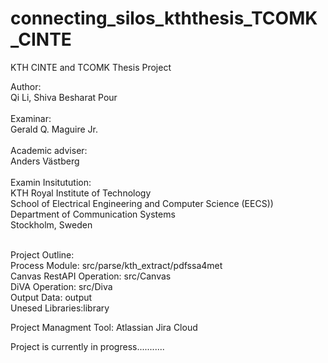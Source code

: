 # connecting_silos_kththesis_TCOMK_CINTE
 KTH CINTE and TCOMK Thesis Project <br />
 
 Author:<br /> 
 Qi Li, Shiva Besharat Pour<br /><br />
 Examinar:<br />
 Gerald Q. Maguire Jr.<br /><br />
 Academic adviser:<br />
 Anders Västberg<br /><br />
 Examin Insitutution:<br />
 KTH Royal Institute of Technology<br />
 School of Electrical Engineering and Computer Science (EECS))<br />
 Department of Communication Systems<br />
 Stockholm, Sweden<br /><br />
 
 Project Outline:<br />
 Process Module: src/parse/kth_extract/pdfssa4met<br />
 Canvas RestAPI Operation: src/Canvas<br />
 DiVA Operation: src/Diva<br />
 Output Data: output<br />
 Unesed Libraries:library<br />
 
 Project Managment Tool: Atlassian Jira Cloud<br />
 
 Project is currently in progress...........
